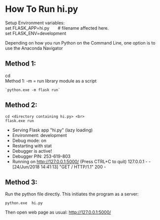 How To Run hi.py
==================

Setup Environment variables:<br>
set FLASK\_APP=hi.py  &nbsp;&nbsp;&nbsp;&nbsp;&nbsp;             # filename affected here.<br>
set FLASK\_ENV=development<br>

Depending on how you run Python on the Command Line, one option is to use the Anaconda Navigator


Method 1:
---------
cd <directory containing hi.py> <br>
Method 1: -m = run library module as a script

    `python.exe -m flask run`

Method 2:
----------
    cd <directory containing hi.py> <br>
    flask.exe run

 * Serving Flask app "hi.py" (lazy loading)
 * Environment: development
 * Debug mode: on
 * Restarting with stat
 * Debugger is active!
 * Debugger PIN: 253-619-803
 * Running on http://127.0.0.1:5000/ (Press CTRL+C to quit)
127.0.0.1 - - [24/Jun/2018 14:41:13] "GET / HTTP/1.1" 200 -

Method 3:
----------
Run the python file directly. This initiates the program as a server:

`python.exe  hi.py`
    
Then open web page as usual: http://127.0.0.1:5000/